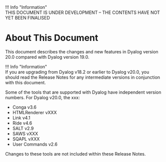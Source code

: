 !!! Info "Information"  
    THIS DOCUMENT IS UNDER DEVELOPMENT – THE CONTENTS HAVE NOT YET BEEN FINALISED

# About This Document

This document describes the changes and new features in Dyalog version 20.0 compared with Dyalog version 19.0.

!!! Info "Information"  
    If you are upgrading from Dyalog v18.2 or earlier to Dyalog v20.0, you should read the Release Notes for any intermediate versions in conjunction with this document.
	
Some of the tools that are supported with Dyalog have independent version numbers. For Dyalog v20.0, the xxx:  

* Conga v3.6
* HTMLRenderer vXXX
* Link v4.1
* Ride v4.6
* SALT v2.9
* SAWS vXXX
* SQAPL vXXX
* User Commands v2.6

Changes to these tools are not included within these Release Notes.